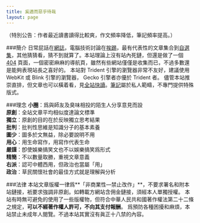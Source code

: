 ```yaml
---
title: 奚適而惡乎待哉
layout: page
---
```

（特別公告：作者最近讀書讀得比較爽，作文頻率降低，筆記頻率提高。）

###簡介
日常屁話在[網誌](/categories#網誌)，電腦技術討論在[挨踢](/categories#挨踢)，最有代表性的文章集合到[自選集](/categories#自選集)，其他猜猜看，猜不到就算了。本站理論上沒有站內死鏈，但還是做了一個 [404](/404) 頁面，一個密密麻麻的導航頁，雖然有些網站僅僅是收集而已，不過多數還是能夠表現站長之喜好的。
本站對 Trident 引擎的瀏覽器非常不友好，建議使用 WebKit 或 Blink 引擎的瀏覽器， Gecko 引擎者亦優於 Trident 者。
儘管本站推崇直排，但文章也可以橫着看，見[全站快讀](/archive)。[筆記](/Notes)屬於私人範疇，不專門提供特殊版式。

###理念
**小圈**：爲與師友及臭味相投的陌生人分享意見而設<br />
**原創**：全站文章平均相似度達論文標準<br />
**獨立**：原創的目的在於反映獨立思考結果<br />
**批判**：批判性思維是知識分子的基本素養<br />
**圖少**：圖多於文無益，除必要說明不用<br />
**用心**：用生命寫作，用寫作代表生命<br />
**嚴謹**：卽使娛樂搞笑文也不以娛樂搞笑爲形式<br />
**精簡**：不以數量取勝，重視文章意義<br />
**右派**：認可中體西用，但政治也當屬「用」<br />
**政治**：草民關懷社會的最佳方式就是理解與分析<br />

###法律
本站文章版權一律爲**「非商業性—禁止改作」**，不要求署名和附本站鏈接，衹要求強調非原創。如轉載方網站含佣金鏈接，須經本人單獨授權。
本站有時無可避免的使用了一些版權物，但符合中華人民共和國著作權法第二十二條之規定，**可以不經著作權人許可，不向其支付報酬**。
爲預防各種困擾和麻煩，本站禁止未成年人閱覽。不過本站其實沒有眞正十八禁的內容。